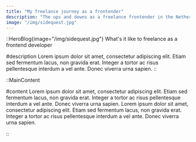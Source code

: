 ```yaml
---
title: "My freelance journey as a frontender"
description: "The ups and downs as a freelance frontender in the Netherlands. Learn from my journey."
image: "/img/sidequest.jpg"
---
```


<!-- Content of the page -->

::HeroBlog{image="/img/sidequest.jpg"}
What's it like to freelance as a frontend developer

#description
Lorem ipsum dolor sit amet, consectetur adipiscing elit. Etiam sed fermentum lacus, non gravida erat. Integer a tortor ac risus pellentesque interdum a vel ante. Donec viverra urna sapien.
::

::MainContent

#content
Lorem ipsum dolor sit amet, consectetur adipiscing elit. Etiam sed fermentum lacus, non gravida erat. Integer a tortor ac risus pellentesque interdum a vel ante. Donec viverra urna sapien. Lorem ipsum dolor sit amet, consectetur adipiscing elit. Etiam sed fermentum lacus, non gravida erat. Integer a tortor ac risus pellentesque interdum a vel ante. Donec viverra urna sapien.

::
